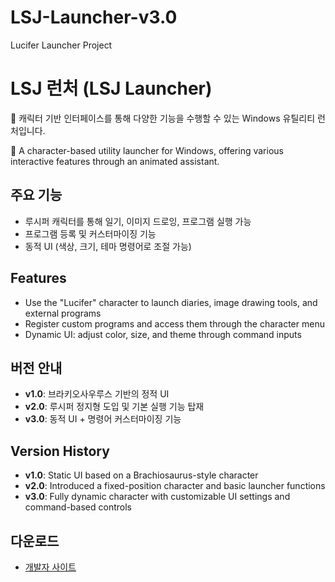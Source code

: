 # LSJ-Launcher-v3.0
Lucifer Launcher Project

# LSJ 런처 (LSJ Launcher)

🦖 캐릭터 기반 인터페이스를 통해 다양한 기능을 수행할 수 있는 Windows 유틸리티 런처입니다.

🦖 A character-based utility launcher for Windows, offering various interactive features through an animated assistant.

## 주요 기능
- 루시퍼 캐릭터를 통해 일기, 이미지 드로잉, 프로그램 실행 가능
- 프로그램 등록 및 커스터마이징 기능
- 동적 UI (색상, 크기, 테마 명령어로 조절 가능)
## Features
- Use the "Lucifer" character to launch diaries, image drawing tools, and external programs
- Register custom programs and access them through the character menu
- Dynamic UI: adjust color, size, and theme through command inputs


## 버전 안내
- **v1.0**: 브라키오사우루스 기반의 정적 UI
- **v2.0**: 루시퍼 정지형 도입 및 기본 실행 기능 탑재
- **v3.0**: 동적 UI + 명령어 커스터마이징 기능
## Version History
- **v1.0**: Static UI based on a Brachiosaurus-style character
- **v2.0**: Introduced a fixed-position character and basic launcher functions
- **v3.0**: Fully dynamic character with customizable UI settings and command-based controls

## 다운로드
- [개발자 사이트](https://www.dgmayor.com/380)

